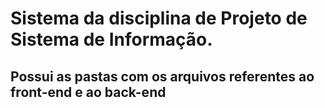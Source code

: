 # Sistema da disciplina de Projeto de Sistema de Informação.

## Possui as pastas com os arquivos referentes ao front-end e ao back-end
